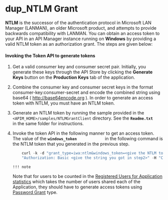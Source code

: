 # dup\_NTLM Grant

**NTLM** is the successor of the authentication protocol in Microsoft LAN Manager (LANMAN), an older Microsoft product, and attempts to provide backwards compatibility with LANMAN. You can obtain an access token to your API in an API Manager instance running on **Windows** by providing a valid NTLM token as an authorization grant. The steps are given below:

#### Invoking the Token API to generate tokens

1.  Get a valid consumer key and consumer secret pair. Initially, you generate these keys through the API Store by clicking the **Generate Keys** button on the **Production Keys** tab of the application.
2.  Combine the consumer key and consumer secret keys in the format consumer-key:consumer-secret and encode the combined string using base64 ( <http://base64encode.org> ).
    In order to generate an access token with NTLM, you must have an NTLM token.

3.  Generate an NTLM token by running the sample provided in the `<APIM_HOME>/samples/NTLMGrantClient` directory. See the **`Readme.txt            `** in the same folder for instructions.

4.  Invoke the token API in the following manner to get an access token.
    The value of the **`windows_token            `** in the following command is the NTLM token that you generated in the previous step.

    ``` java
        curl -k -d "grant_type=iwa:ntlm&windows_token=<give the NTLM token you got in step 3>" -H 
        "Authorization: Basic <give the string you got in step2>" -H "Content-Type: application/x-www-form-urlencoded" https://localhost:8243/token
    ```

        !!! note
    Note that for users to be counted in the [Registered Users for Application statistics](https://docs.wso2.com/display/AM260/Viewing+API+Statistics#ViewingAPIStatistics-topUsers) which takes the number of users shared each of the Application, they should have to generate access tokens using [Password Grant](https://docs.wso2.com/display/AM210/Password+Grant) type.



